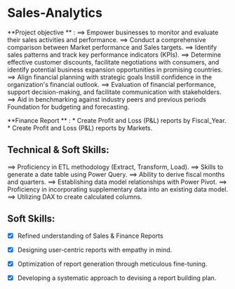 # Sales-Analytics

**Project objective ** :
==> Empower businesses to monitor and evaluate their sales activities and performance.
==> Conduct a comprehensive comparison between Market performance and Sales targets.
==>  Identify sales patterns and track key performance indicators (KPIs).
==> Determine effective customer discounts, facilitate negotiations with consumers, and identify potential business expansion opportunities in promising countries.
==> Align financial planning with strategic goals Instill confidence in the organization's financial outlook.
==>  Evaluation of financial performance, support decision-making, and facilitate communication with stakeholders.
==>  Aid in benchmarking against industry peers and previous periods Foundation for budgeting and forecasting.

**Finance Report ** : 
    * Create Profit and Loss (P&L) reports by Fiscal_Year.
    * Create Profit and Loss (P&L) reports by Markets.
    
 ## Technical & Soft Skills:
==>	Proficiency in ETL methodology (Extract, Transform, Load).
==>	Skills to generate a date table using Power Query.
==>	Ability to derive fiscal months and quarters.
==>	Establishing data model relationships with Power Pivot.
==>	Proficiency in incorporating supplementary data into an existing data model.
==>	Utilizing DAX to create calculated columns.

## Soft Skills:
- [x]	Refined understanding of Sales & Finance Reports
- [x]	Designing user-centric reports with empathy in mind.
- [x]	Optimization of report generation through meticulous fine-tuning.
- [x]	Developing a systematic approach to devising a report building plan.   
    
